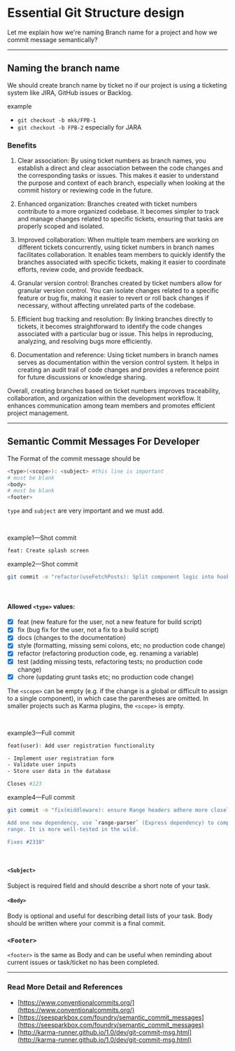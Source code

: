 # Essential Git Structure design

Let me explain how we're naming Branch name for a project and how we commit message semantically?

___

## Naming the branch name

We should create branch name by ticket no if our project is using a ticketing system like JIRA, GitHub issues or Backlog.

example

- `git checkout -b mkk/FPB-1`
- `git checkout -b FPB-2` especially for JARA

### Benefits

1. Clear association: By using ticket numbers as branch names, you establish a direct and clear association between the code changes and the corresponding tasks or issues. This makes it easier to understand the purpose and context of each branch, especially when looking at the commit history or reviewing code in the future.

2. Enhanced organization: Branches created with ticket numbers contribute to a more organized codebase. It becomes simpler to track and manage changes related to specific tickets, ensuring that tasks are properly scoped and isolated.

3. Improved collaboration: When multiple team members are working on different tickets concurrently, using ticket numbers in branch names facilitates collaboration. It enables team members to quickly identify the branches associated with specific tickets, making it easier to coordinate efforts, review code, and provide feedback.

4. Granular version control: Branches created by ticket numbers allow for granular version control. You can isolate changes related to a specific feature or bug fix, making it easier to revert or roll back changes if necessary, without affecting unrelated parts of the codebase.

5. Efficient bug tracking and resolution: By linking branches directly to tickets, it becomes straightforward to identify the code changes associated with a particular bug or issue. This helps in reproducing, analyzing, and resolving bugs more efficiently.

6. Documentation and reference: Using ticket numbers in branch names serves as documentation within the version control system. It helps in creating an audit trail of code changes and provides a reference point for future discussions or knowledge sharing.

Overall, creating branches based on ticket numbers improves traceability, collaboration, and organization within the development workflow. It enhances communication among team members and promotes efficient project management.

___

## Semantic Commit Messages For Developer

The Format of the commit message should be

```bash
<type>(<scope>): <subject> #this line is important
# must be blank
<body>
# must be blank
<footer>
```

`type` and `subject` are very important and we must add.

<br/>

example1—Shot commit

```bash
feat: Create splash screen
```

example2—Shot commit

```bash
git commit -m "refactor(useFetchPosts): Split component logic into hook"
```

<br/>

#### Allowed `<type>` values:

-[x] feat (new feature for the user, not a new feature for build script)
-[x] fix (bug fix for the user, not a fix to a build script)
-[x] docs (changes to the documentation)
-[x] style (formatting, missing semi colons, etc; no production code change)
-[x] refactor (refactoring production code, eg. renaming a variable)
-[x] test (adding missing tests, refactoring tests; no production code change)
-[x] chore (updating grunt tasks etc; no production code change)

The `<scope>` can be empty (e.g. if the change is a global or difficult to assign to a single component), in which case the parentheses are omitted. In smaller projects such as Karma plugins, the `<scope>` is empty.

<br/>

example3—Full commit

```bash
feat(user): Add user registration functionality

- Implement user registration form
- Validate user inputs
- Store user data in the database

Closes #123
```

example4—Full commit

```bash
git commit -m "fix(middleware): ensure Range headers adhere more closely to RFC 2616

Add one new dependency, use `range-parser` (Express dependency) to compute
range. It is more well-tested in the wild.

Fixes #2310"
```

<br/>

#### `<Subject>`

Subject is required field and should describe a short note of your task.

#### `<Body>`

Body is optional and useful for describing detail lists of your task. Body should be written where your commit is a final commit.

### `<Footer>`

`<footer>` is the same as Body and can be useful when reminding about current issues or task/ticket no has been completed.

___

### Read More Detail and References

- [https://www.conventionalcommits.org/](https://www.conventionalcommits.org/)
- [https://seesparkbox.com/foundry/semantic_commit_messages](https://seesparkbox.com/foundry/semantic_commit_messages)
- [http://karma-runner.github.io/1.0/dev/git-commit-msg.html](http://karma-runner.github.io/1.0/dev/git-commit-msg.html)

